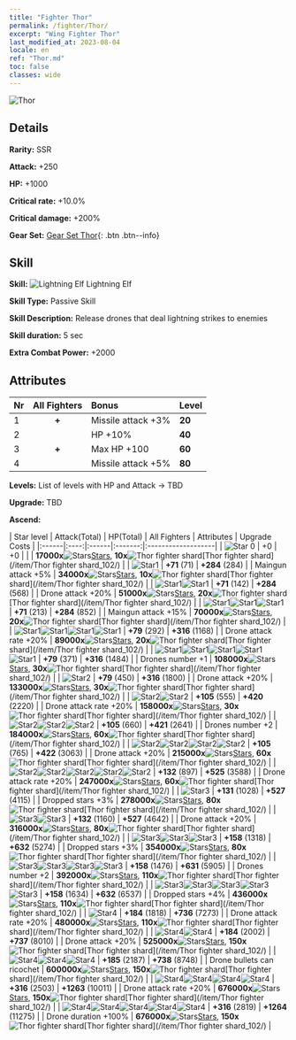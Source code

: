```yaml
---
title: "Fighter Thor"
permalink: /fighter/Thor/
excerpt: "Wing Fighter Thor"
last_modified_at: 2023-08-04
locale: en
ref: "Thor.md"
toc: false
classes: wide
---
```



 ![Thor](/images/ship/fj_img102.png)

## Details

 **Rarity:** SSR 

 **Attack:** +250

 **HP:** +1000

 **Critical rate:** +10.0%

 **Critical damage:** +200%

 **Gear Set:** [Gear Set Thor](/gear_set/Thor){: .btn .btn--info}

## Skill

 **Skill:** ![Lightning Elf](/images/skill/skill_80002_p.png) Lightning Elf

 **Skill Type:**  Passive Skill

 **Skill Description:**  Release drones that deal lightning strikes to enemies

 **Skill duration:**  5 sec

 **Extra Combat Power:**  +2000

## Attributes

  |  Nr | All Fighters | Bonus | Level |
  |:----|:-------------:|:--------------------|:--------|
  | 1  | **+**  | Missile attack +3%  | **20** |
  | 2  |   | HP +10%  | **40** |
  | 3  | **+**  | Max HP +100  | **60** |
  | 4  |   | Missile attack +5%  | **80** |


 **Levels:**  List of levels with HP and Attack -> TBD

 **Upgrade:**  TBD

 **Ascend:**  

  |  Star level | Attack(Total) | HP(Total) | All Fighters | Attributes | Upgrade Costs |
  |:------|:----:|:------|:-------:|:-------------------|
  | ![Star 0](/images/s0.png)  | +0  | +0  |  |    | **17000x**![Stars](/images/item/Stars_p.png)[Stars](/item/Stars_2/), **10x**![Thor fighter shard](/images/item/Thor_fighter_shard_p.png)[Thor fighter shard](/item/Thor fighter shard_102/) |
  | ![Star1](/images/s1.png)  | **+71** (71)  | **+284** (284)  |   | Maingun attack +5%  | **34000x**![Stars](/images/item/Stars_p.png)[Stars](/item/Stars_2/), **10x**![Thor fighter shard](/images/item/Thor_fighter_shard_p.png)[Thor fighter shard](/item/Thor fighter shard_102/) |
  | ![Star1](/images/s1.png)![Star1](/images/s1.png)  | **+71** (142)  | **+284** (568)  |   | Drone attack +20%  | **51000x**![Stars](/images/item/Stars_p.png)[Stars](/item/Stars_2/), **20x**![Thor fighter shard](/images/item/Thor_fighter_shard_p.png)[Thor fighter shard](/item/Thor fighter shard_102/) |
  | ![Star1](/images/s1.png)![Star1](/images/s1.png)![Star1](/images/s1.png)  | **+71** (213)  | **+284** (852)  |   | Maingun attack +15%  | **70000x**![Stars](/images/item/Stars_p.png)[Stars](/item/Stars_2/), **20x**![Thor fighter shard](/images/item/Thor_fighter_shard_p.png)[Thor fighter shard](/item/Thor fighter shard_102/) |
  | ![Star1](/images/s1.png)![Star1](/images/s1.png)![Star1](/images/s1.png)![Star1](/images/s1.png)  | **+79** (292)  | **+316** (1168)  |   | Drone attack rate +20%  | **89000x**![Stars](/images/item/Stars_p.png)[Stars](/item/Stars_2/), **20x**![Thor fighter shard](/images/item/Thor_fighter_shard_p.png)[Thor fighter shard](/item/Thor fighter shard_102/) |
  | ![Star1](/images/s1.png)![Star1](/images/s1.png)![Star1](/images/s1.png)![Star1](/images/s1.png)![Star1](/images/s1.png)  | **+79** (371)  | **+316** (1484)  |   | Drones number +1  | **108000x**![Stars](/images/item/Stars_p.png)[Stars](/item/Stars_2/), **30x**![Thor fighter shard](/images/item/Thor_fighter_shard_p.png)[Thor fighter shard](/item/Thor fighter shard_102/) |
  | ![Star2](/images/s2.png)  | **+79** (450)  | **+316** (1800)  |   | Drone attack +20%  | **133000x**![Stars](/images/item/Stars_p.png)[Stars](/item/Stars_2/), **30x**![Thor fighter shard](/images/item/Thor_fighter_shard_p.png)[Thor fighter shard](/item/Thor fighter shard_102/) |
  | ![Star2](/images/s2.png)![Star2](/images/s2.png)  | **+105** (555)  | **+420** (2220)  |   | Drone attack rate +20%  | **158000x**![Stars](/images/item/Stars_p.png)[Stars](/item/Stars_2/), **30x**![Thor fighter shard](/images/item/Thor_fighter_shard_p.png)[Thor fighter shard](/item/Thor fighter shard_102/) |
  | ![Star2](/images/s2.png)![Star2](/images/s2.png)![Star2](/images/s2.png)  | **+105** (660)  | **+421** (2641)  |   | Drones number +2  | **184000x**![Stars](/images/item/Stars_p.png)[Stars](/item/Stars_2/), **60x**![Thor fighter shard](/images/item/Thor_fighter_shard_p.png)[Thor fighter shard](/item/Thor fighter shard_102/) |
  | ![Star2](/images/s2.png)![Star2](/images/s2.png)![Star2](/images/s2.png)![Star2](/images/s2.png)  | **+105** (765)  | **+422** (3063)  |   | Drone attack +20%  | **215000x**![Stars](/images/item/Stars_p.png)[Stars](/item/Stars_2/), **60x**![Thor fighter shard](/images/item/Thor_fighter_shard_p.png)[Thor fighter shard](/item/Thor fighter shard_102/) |
  | ![Star2](/images/s2.png)![Star2](/images/s2.png)![Star2](/images/s2.png)![Star2](/images/s2.png)![Star2](/images/s2.png)  | **+132** (897)  | **+525** (3588)  |   | Drone attack rate +20%  | **247000x**![Stars](/images/item/Stars_p.png)[Stars](/item/Stars_2/), **60x**![Thor fighter shard](/images/item/Thor_fighter_shard_p.png)[Thor fighter shard](/item/Thor fighter shard_102/) |
  | ![Star3](/images/s3.png)  | **+131** (1028)  | **+527** (4115)  |   | Dropped stars +3%  | **278000x**![Stars](/images/item/Stars_p.png)[Stars](/item/Stars_2/), **80x**![Thor fighter shard](/images/item/Thor_fighter_shard_p.png)[Thor fighter shard](/item/Thor fighter shard_102/) |
  | ![Star3](/images/s3.png)![Star3](/images/s3.png)  | **+132** (1160)  | **+527** (4642)  |   | Drone attack +20%  | **316000x**![Stars](/images/item/Stars_p.png)[Stars](/item/Stars_2/), **80x**![Thor fighter shard](/images/item/Thor_fighter_shard_p.png)[Thor fighter shard](/item/Thor fighter shard_102/) |
  | ![Star3](/images/s3.png)![Star3](/images/s3.png)![Star3](/images/s3.png)  | **+158** (1318)  | **+632** (5274)  |   | Dropped stars +3%  | **354000x**![Stars](/images/item/Stars_p.png)[Stars](/item/Stars_2/), **80x**![Thor fighter shard](/images/item/Thor_fighter_shard_p.png)[Thor fighter shard](/item/Thor fighter shard_102/) |
  | ![Star3](/images/s3.png)![Star3](/images/s3.png)![Star3](/images/s3.png)![Star3](/images/s3.png)  | **+158** (1476)  | **+631** (5905)  |   | Drones number +2  | **392000x**![Stars](/images/item/Stars_p.png)[Stars](/item/Stars_2/), **110x**![Thor fighter shard](/images/item/Thor_fighter_shard_p.png)[Thor fighter shard](/item/Thor fighter shard_102/) |
  | ![Star3](/images/s3.png)![Star3](/images/s3.png)![Star3](/images/s3.png)![Star3](/images/s3.png)![Star3](/images/s3.png)  | **+158** (1634)  | **+632** (6537)  |   | Dropped stars +4%  | **436000x**![Stars](/images/item/Stars_p.png)[Stars](/item/Stars_2/), **110x**![Thor fighter shard](/images/item/Thor_fighter_shard_p.png)[Thor fighter shard](/item/Thor fighter shard_102/) |
  | ![Star4](/images/s4.png)  | **+184** (1818)  | **+736** (7273)  |   | Drone attack rate +20%  | **480000x**![Stars](/images/item/Stars_p.png)[Stars](/item/Stars_2/), **110x**![Thor fighter shard](/images/item/Thor_fighter_shard_p.png)[Thor fighter shard](/item/Thor fighter shard_102/) |
  | ![Star4](/images/s4.png)![Star4](/images/s4.png)  | **+184** (2002)  | **+737** (8010)  |   | Drone attack +20%  | **525000x**![Stars](/images/item/Stars_p.png)[Stars](/item/Stars_2/), **150x**![Thor fighter shard](/images/item/Thor_fighter_shard_p.png)[Thor fighter shard](/item/Thor fighter shard_102/) |
  | ![Star4](/images/s4.png)![Star4](/images/s4.png)![Star4](/images/s4.png)  | **+185** (2187)  | **+738** (8748)  |   | Drone bullets can ricochet  | **600000x**![Stars](/images/item/Stars_p.png)[Stars](/item/Stars_2/), **150x**![Thor fighter shard](/images/item/Thor_fighter_shard_p.png)[Thor fighter shard](/item/Thor fighter shard_102/) |
  | ![Star4](/images/s4.png)![Star4](/images/s4.png)![Star4](/images/s4.png)![Star4](/images/s4.png)  | **+316** (2503)  | **+1263** (10011)  |   | Drone attack rate +20%  | **676000x**![Stars](/images/item/Stars_p.png)[Stars](/item/Stars_2/), **150x**![Thor fighter shard](/images/item/Thor_fighter_shard_p.png)[Thor fighter shard](/item/Thor fighter shard_102/) |
  | ![Star4](/images/s4.png)![Star4](/images/s4.png)![Star4](/images/s4.png)![Star4](/images/s4.png)![Star4](/images/s4.png)  | **+316** (2819)  | **+1264** (11275)  |   | Drone duration +100%  | **676000x**![Stars](/images/item/Stars_p.png)[Stars](/item/Stars_2/), **150x**![Thor fighter shard](/images/item/Thor_fighter_shard_p.png)[Thor fighter shard](/item/Thor fighter shard_102/) |

